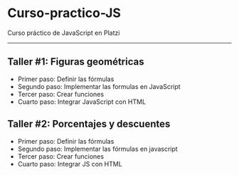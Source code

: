 # Curso-practico-JS
Curso práctico de JavaScript en Platzi

---

## Taller #1: Figuras geométricas

- Primer paso: Definir las fórmulas
- Segundo paso: Implementar las formulas en JavaScript
- Tercer paso: Crear funciones
- Cuarto paso: Integrar JavaScript con HTML


## Taller #2: Porcentajes y descuentes

- Primer paso: Definir las fórmulas
- Segundo paso: Implementar las fórmulas en javascript
- Tercer paso: Crear funciones 
- Cuarto paso: Integrar JS con HTML
